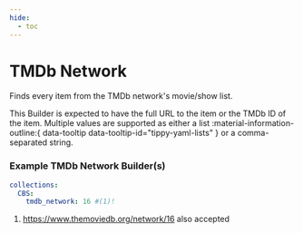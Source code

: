 ```yaml
---
hide:
  - toc
---
```

# TMDb Network

Finds every item from the TMDb network's movie/show list.

This Builder is expected to have the full URL to the item or the TMDb ID of the item. Multiple values are supported as either a list :material-information-outline:{ data-tooltip data-tooltip-id="tippy-yaml-lists" } or a comma-separated string.

### Example TMDb Network Builder(s)

```yaml
collections:
  CBS:
    tmdb_network: 16 #(1)!
```

1.  https://www.themoviedb.org/network/16 also accepted
